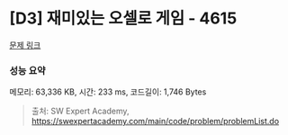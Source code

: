 # [D3] 재미있는 오셀로 게임 - 4615 

[문제 링크](https://swexpertacademy.com/main/code/problem/problemDetail.do?contestProbId=AWQmA4uK8ygDFAXj) 

### 성능 요약

메모리: 63,336 KB, 시간: 233 ms, 코드길이: 1,746 Bytes



> 출처: SW Expert Academy, https://swexpertacademy.com/main/code/problem/problemList.do